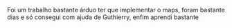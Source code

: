 Foi um trabalho bastante árduo ter que implementar o maps, foram bastante dias e só consegui com ajuda de Guthierry, enfim aprendi bastante